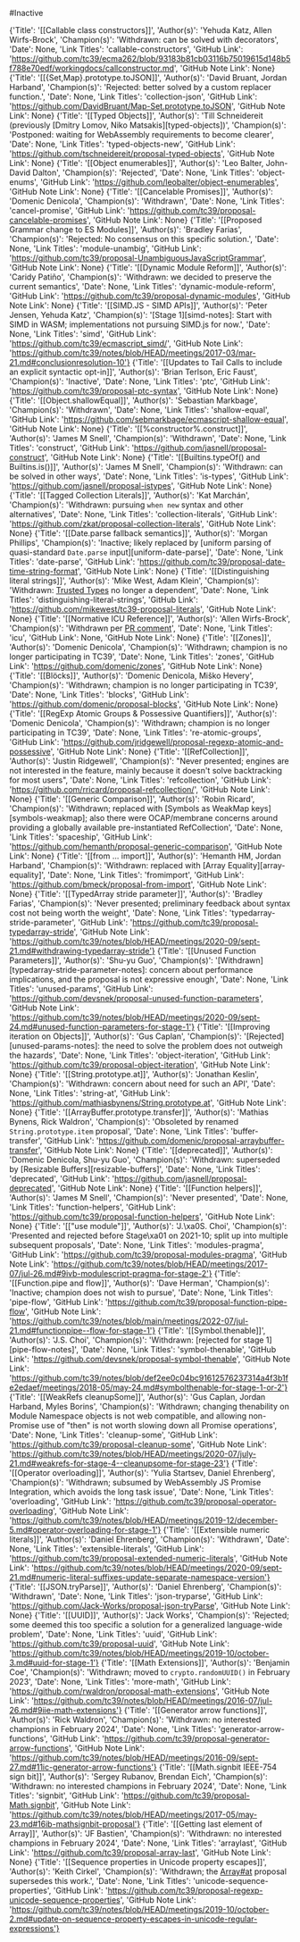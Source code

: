 #Inactive 

{'Title': '[[Callable class constructors]]', 'Author(s)': 'Yehuda Katz, Allen Wirfs-Brock', 'Champion(s)': 'Withdrawn: can be solved with decorators', 'Date': None, 'Link Titles': 'callable-constructors', 'GitHub Link': 'https://github.com/tc39/ecma262/blob/93183b81cb03116b75019615d148b5f788e70edf/workingdocs/callconstructor.md', 'GitHub Note Link': None}
{'Title': '[[{Set,Map}.prototype.toJSON]]', 'Author(s)': 'David Bruant, Jordan Harband', 'Champion(s)': 'Rejected: better solved by a custom replacer function.', 'Date': None, 'Link Titles': 'collection-json', 'GitHub Link': 'https://github.com/DavidBruant/Map-Set.prototype.toJSON', 'GitHub Note Link': None}
{'Title': '[[Typed Objects]]', 'Author(s)': 'Till Schneidereit (previously [Dmitry Lomov, Niko Matsakis][typed-objects])', 'Champion(s)': 'Postponed: waiting for WebAssembly requirements to become clearer', 'Date': None, 'Link Titles': 'typed-objects-new', 'GitHub Link': 'https://github.com/tschneidereit/proposal-typed-objects', 'GitHub Note Link': None}
{'Title': '[[Object enumerables]]', 'Author(s)': 'Leo Balter, John-David Dalton', 'Champion(s)': 'Rejected', 'Date': None, 'Link Titles': 'object-enums', 'GitHub Link': 'https://github.com/leobalter/object-enumerables', 'GitHub Note Link': None}
{'Title': '[[Cancelable Promises]]', 'Author(s)': 'Domenic Denicola', 'Champion(s)': 'Withdrawn', 'Date': None, 'Link Titles': 'cancel-promise', 'GitHub Link': 'https://github.com/tc39/proposal-cancelable-promises', 'GitHub Note Link': None}
{'Title': '[[Proposed Grammar change to ES Modules]]', 'Author(s)': 'Bradley Farias', 'Champion(s)': 'Rejected: No consensus on this specific solution.', 'Date': None, 'Link Titles': 'module-unambig', 'GitHub Link': 'https://github.com/tc39/proposal-UnambiguousJavaScriptGrammar', 'GitHub Note Link': None}
{'Title': '[[Dynamic Module Reform]]', 'Author(s)': 'Caridy Patiño', 'Champion(s)': 'Withdrawn: we decided to preserve the current semantics', 'Date': None, 'Link Titles': 'dynamic-module-reform', 'GitHub Link': 'https://github.com/tc39/proposal-dynamic-modules', 'GitHub Note Link': None}
{'Title': '[[SIMD.JS - SIMD APIs]]', 'Author(s)': 'Peter Jensen, Yehuda Katz', 'Champion(s)': '[Stage 1][simd-notes]: Start with SIMD in WASM; implementations not pursuing SIMD.js for now.', 'Date': None, 'Link Titles': 'simd', 'GitHub Link': 'https://github.com/tc39/ecmascript_simd/', 'GitHub Note Link': 'https://github.com/tc39/notes/blob/HEAD/meetings/2017-03/mar-21.md#conclusionresolution-10'}
{'Title': '[[Updates to Tail Calls to include an explicit syntactic opt-in]]', 'Author(s)': 'Brian Terlson, Eric Faust', 'Champion(s)': 'Inactive', 'Date': None, 'Link Titles': 'ptc', 'GitHub Link': 'https://github.com/tc39/proposal-ptc-syntax', 'GitHub Note Link': None}
{'Title': '[[Object.shallowEqual]]', 'Author(s)': 'Sebastian Markbage', 'Champion(s)': 'Withdrawn', 'Date': None, 'Link Titles': 'shallow-equal', 'GitHub Link': 'https://github.com/sebmarkbage/ecmascript-shallow-equal', 'GitHub Note Link': None}
{'Title': '[[%constructor%.construct]]', 'Author(s)': 'James M Snell', 'Champion(s)': 'Withdrawn', 'Date': None, 'Link Titles': 'construct', 'GitHub Link': 'https://github.com/jasnell/proposal-construct', 'GitHub Note Link': None}
{'Title': '[[Builtins.typeOf() and Builtins.is()]]', 'Author(s)': 'James M Snell', 'Champion(s)': 'Withdrawn: can be solved in other ways', 'Date': None, 'Link Titles': 'is-types', 'GitHub Link': 'https://github.com/jasnell/proposal-istypes', 'GitHub Note Link': None}
{'Title': '[[Tagged Collection Literals]]', 'Author(s)': 'Kat Marchán', 'Champion(s)': 'Withdrawn: pursuing `when new` syntax and other alternatives', 'Date': None, 'Link Titles': 'collection-literals', 'GitHub Link': 'https://github.com/zkat/proposal-collection-literals', 'GitHub Note Link': None}
{'Title': '[[Date.parse fallback semantics]]', 'Author(s)': 'Morgan Phillips', 'Champion(s)': 'Inactive; likely replaced by [uniform parsing of quasi-standard `Date.parse` input][uniform-date-parse]', 'Date': None, 'Link Titles': 'date-parse', 'GitHub Link': 'https://github.com/tc39/proposal-date-time-string-format', 'GitHub Note Link': None}
{'Title': '[[Distinguishing literal strings]]', 'Author(s)': 'Mike West, Adam Klein', 'Champion(s)': 'Withdrawn: [Trusted Types](https://github.com/w3c/webappsec-trusted-types) no longer a dependent', 'Date': None, 'Link Titles': 'distinguishing-literal-strings', 'GitHub Link': 'https://github.com/mikewest/tc39-proposal-literals', 'GitHub Note Link': None}
{'Title': '[[Normative ICU Reference]]', 'Author(s)': 'Allen Wirfs-Brock', 'Champion(s)': 'Withdrawn per [PR comment](https://github.com/tc39/ecma262/issues/1595#issuecomment-509348434)', 'Date': None, 'Link Titles': 'icu', 'GitHub Link': None, 'GitHub Note Link': None}
{'Title': '[[Zones]]', 'Author(s)': 'Domenic Denicola', 'Champion(s)': 'Withdrawn; champion is no longer participating in TC39', 'Date': None, 'Link Titles': 'zones', 'GitHub Link': 'https://github.com/domenic/zones', 'GitHub Note Link': None}
{'Title': '[[Blöcks]]', 'Author(s)': 'Domenic Denicola, Miško Hevery', 'Champion(s)': 'Withdrawn; champion is no longer participating in TC39', 'Date': None, 'Link Titles': 'blocks', 'GitHub Link': 'https://github.com/domenic/proposal-blocks', 'GitHub Note Link': None}
{'Title': '[[RegExp Atomic Groups & Possessive Quantifiers]]', 'Author(s)': 'Domenic Denicola', 'Champion(s)': 'Withdrawn; champion is no longer participating in TC39', 'Date': None, 'Link Titles': 're-atomic-groups', 'GitHub Link': 'https://github.com/jridgewell/proposal-regexp-atomic-and-possessive', 'GitHub Note Link': None}
{'Title': '[[RefCollection]]', 'Author(s)': 'Justin Ridgewell', 'Champion(s)': "Never presented; engines are not interested in the feature, mainly because it doesn't solve backtracking for most users", 'Date': None, 'Link Titles': 'refcollection', 'GitHub Link': 'https://github.com/rricard/proposal-refcollection/', 'GitHub Note Link': None}
{'Title': '[[Generic Comparison]]', 'Author(s)': 'Robin Ricard', 'Champion(s)': 'Withdrawn; replaced with [Symbols as WeakMap keys][symbols-weakmap]; also there were OCAP/membrane concerns around providing a globally available pre-instantiated RefCollection', 'Date': None, 'Link Titles': 'spaceship', 'GitHub Link': 'https://github.com/hemanth/proposal-generic-comparison', 'GitHub Note Link': None}
{'Title': '[[from ... import]]', 'Author(s)': 'Hemanth HM, Jordan Harband', 'Champion(s)': 'Withdrawn: replaced with [Array Equality][array-equality]', 'Date': None, 'Link Titles': 'fromimport', 'GitHub Link': 'https://github.com/bmeck/proposal-from-import', 'GitHub Note Link': None}
{'Title': '[[TypedArray stride parameter]]', 'Author(s)': 'Bradley Farias', 'Champion(s)': 'Never presented; preliminary feedback about syntax cost not being worth the weight', 'Date': None, 'Link Titles': 'typedarray-stride-parameter', 'GitHub Link': 'https://github.com/tc39/proposal-typedarray-stride', 'GitHub Note Link': 'https://github.com/tc39/notes/blob/HEAD/meetings/2020-09/sept-21.md#withdrawing-typedarray-stride'}
{'Title': '[[Unused Function Parameters]]', 'Author(s)': 'Shu-yu Guo', 'Champion(s)': '[Withdrawn][typedarray-stride-parameter-notes]: concern about performance implications, and the proposal is not expressive enough', 'Date': None, 'Link Titles': 'unused-params', 'GitHub Link': 'https://github.com/devsnek/proposal-unused-function-parameters', 'GitHub Note Link': 'https://github.com/tc39/notes/blob/HEAD/meetings/2020-09/sept-24.md#unused-function-parameters-for-stage-1'}
{'Title': '[[Improving iteration on Objects]]', 'Author(s)': 'Gus Caplan', 'Champion(s)': '[Rejected][unused-params-notes]: the need to solve the problem does not outweigh the hazards', 'Date': None, 'Link Titles': 'object-iteration', 'GitHub Link': 'https://github.com/tc39/proposal-object-iteration', 'GitHub Note Link': None}
{'Title': '[[String.prototype.at]]', 'Author(s)': 'Jonathan Keslin', 'Champion(s)': 'Withdrawn: concern about need for such an API', 'Date': None, 'Link Titles': 'string-at', 'GitHub Link': 'https://github.com/mathiasbynens/String.prototype.at', 'GitHub Note Link': None}
{'Title': '[[ArrayBuffer.prototype.transfer]]', 'Author(s)': 'Mathias Bynens, Rick Waldron', 'Champion(s)': 'Obsoleted by renamed `String.prototype.item` proposal', 'Date': None, 'Link Titles': 'buffer-transfer', 'GitHub Link': 'https://github.com/domenic/proposal-arraybuffer-transfer', 'GitHub Note Link': None}
{'Title': '[[deprecated]]', 'Author(s)': 'Domenic Denicola, Shu-yu Guo', 'Champion(s)': 'Withdrawn: superseded by [Resizable Buffers][resizable-buffers]', 'Date': None, 'Link Titles': 'deprecated', 'GitHub Link': 'https://github.com/jasnell/proposal-deprecated', 'GitHub Note Link': None}
{'Title': '[[Function helpers]]', 'Author(s)': 'James M Snell', 'Champion(s)': 'Never presented', 'Date': None, 'Link Titles': 'function-helpers', 'GitHub Link': 'https://github.com/tc39/proposal-function-helpers', 'GitHub Note Link': None}
{'Title': '[["use module"]]', 'Author(s)': 'J.\xa0S. Choi', 'Champion(s)': 'Presented and rejected before Stage\xa01 on 2021-10; split up into multiple subsequent proposals', 'Date': None, 'Link Titles': 'modules-pragma', 'GitHub Link': 'https://github.com/tc39/proposal-modules-pragma', 'GitHub Note Link': 'https://github.com/tc39/notes/blob/HEAD/meetings/2017-07/jul-26.md#9ivb-modulescript-pragma-for-stage-2'}
{'Title': '[[Function.pipe and flow]]', 'Author(s)': 'Dave Herman', 'Champion(s)': 'Inactive; champion does not wish to pursue', 'Date': None, 'Link Titles': 'pipe-flow', 'GitHub Link': 'https://github.com/tc39/proposal-function-pipe-flow', 'GitHub Note Link': 'https://github.com/tc39/notes/blob/main/meetings/2022-07/jul-21.md#functionpipe--flow-for-stage-1'}
{'Title': '[[Symbol.thenable]]', 'Author(s)': 'J.S. Choi', 'Champion(s)': 'Withdrawn: [rejected for stage 1][pipe-flow-notes]', 'Date': None, 'Link Titles': 'symbol-thenable', 'GitHub Link': 'https://github.com/devsnek/proposal-symbol-thenable', 'GitHub Note Link': 'https://github.com/tc39/notes/blob/def2ee0c04bc91612576237314a4f3b1fe2edaef/meetings/2018-05/may-24.md#symbolthenable-for-stage-1-or-2'}
{'Title': '[[WeakRefs cleanupSome]]', 'Author(s)': 'Gus Caplan, Jordan Harband, Myles Borins', 'Champion(s)': 'Withdrawn; changing thenability on Module Namespace objects is not web compatible, and allowing non-Promise use of "then" is not worth slowing down all Promise operations', 'Date': None, 'Link Titles': 'cleanup-some', 'GitHub Link': 'https://github.com/tc39/proposal-cleanup-some', 'GitHub Note Link': 'https://github.com/tc39/notes/blob/HEAD/meetings/2020-07/july-21.md#weakrefs-for-stage-4--cleanupsome-for-stage-23'}
{'Title': '[[Operator overloading]]', 'Author(s)': 'Yulia Startsev, Daniel Ehrenberg', 'Champion(s)': 'Withdrawn; subsumed by WebAssembly JS Promise Integration, which avoids the long task issue', 'Date': None, 'Link Titles': 'overloading', 'GitHub Link': 'https://github.com/tc39/proposal-operator-overloading', 'GitHub Note Link': 'https://github.com/tc39/notes/blob/HEAD/meetings/2019-12/december-5.md#operator-overloading-for-stage-1'}
{'Title': '[[Extensible numeric literals]]', 'Author(s)': 'Daniel Ehrenberg', 'Champion(s)': 'Withdrawn', 'Date': None, 'Link Titles': 'extensible-literals', 'GitHub Link': 'https://github.com/tc39/proposal-extended-numeric-literals', 'GitHub Note Link': 'https://github.com/tc39/notes/blob/HEAD/meetings/2020-09/sept-21.md#numeric-literal-suffixes-update-separate-namespace-version'}
{'Title': '[[JSON.tryParse]]', 'Author(s)': 'Daniel Ehrenberg', 'Champion(s)': 'Withdrawn', 'Date': None, 'Link Titles': 'json-tryparse', 'GitHub Link': 'https://github.com/Jack-Works/proposal-json-tryParse', 'GitHub Note Link': None}
{'Title': '[[UUID]]', 'Author(s)': 'Jack Works', 'Champion(s)': 'Rejected; some deemed this too specific a solution for a generalized language-wide problem', 'Date': None, 'Link Titles': 'uuid', 'GitHub Link': 'https://github.com/tc39/proposal-uuid', 'GitHub Note Link': 'https://github.com/tc39/notes/blob/HEAD/meetings/2019-10/october-3.md#uuid-for-stage-1'}
{'Title': '[[Math Extensions]]', 'Author(s)': 'Benjamin Coe', 'Champion(s)': 'Withdrawn; moved to `crypto.randomUUID()` in February 2023', 'Date': None, 'Link Titles': 'more-math', 'GitHub Link': 'https://github.com/rwaldron/proposal-math-extensions', 'GitHub Note Link': 'https://github.com/tc39/notes/blob/HEAD/meetings/2016-07/jul-26.md#9iie-math-extensions'}
{'Title': '[[Generator arrow functions]]', 'Author(s)': 'Rick Waldron', 'Champion(s)': 'Withdrawn: no interested champions in February 2024', 'Date': None, 'Link Titles': 'generator-arrow-functions', 'GitHub Link': 'https://github.com/tc39/proposal-generator-arrow-functions', 'GitHub Note Link': 'https://github.com/tc39/notes/blob/HEAD/meetings/2016-09/sept-27.md#11ic-generator-arrow-functions'}
{'Title': '[[Math.signbit IEEE-754 sign bit]]', 'Author(s)': 'Sergey Rubanov, Brendan Eich', 'Champion(s)': 'Withdrawn: no interested champions in February 2024', 'Date': None, 'Link Titles': 'signbit', 'GitHub Link': 'https://github.com/tc39/proposal-Math.signbit', 'GitHub Note Link': 'https://github.com/tc39/notes/blob/HEAD/meetings/2017-05/may-23.md#16ib-mathsignbit-proposal'}
{'Title': '[[Getting last element of Array]]', 'Author(s)': 'JF Bastien', 'Champion(s)': 'Withdrawn: no interested champions in February 2024', 'Date': None, 'Link Titles': 'arraylast', 'GitHub Link': 'https://github.com/tc39/proposal-array-last', 'GitHub Note Link': None}
{'Title': '[[Sequence properties in Unicode property escapes]]', 'Author(s)': 'Keith Cirkel', 'Champion(s)': 'Withdrawn; the [Array#at](https://github.com/tc39/proposal-relative-indexing-method) proposal supersedes this work.', 'Date': None, 'Link Titles': 'unicode-sequence-properties', 'GitHub Link': 'https://github.com/tc39/proposal-regexp-unicode-sequence-properties', 'GitHub Note Link': 'https://github.com/tc39/notes/blob/HEAD/meetings/2019-10/october-2.md#update-on-sequence-property-escapes-in-unicode-regular-expressions'}
